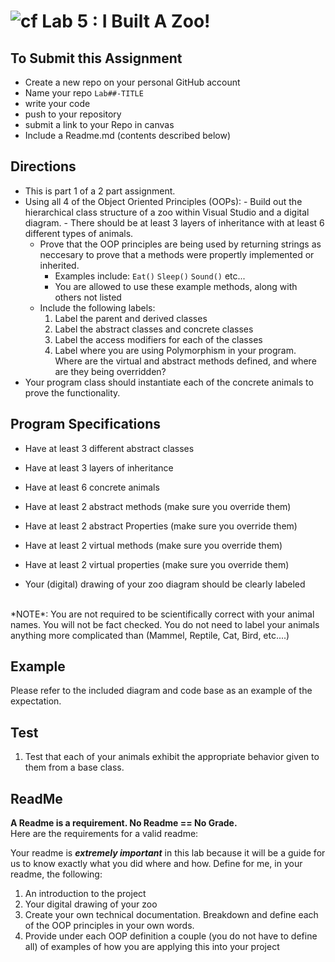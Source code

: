 ![cf](http://i.imgur.com/7v5ASc8.png) Lab 5 : I Built A Zoo!
=====================================

## To Submit this Assignment
- Create a new repo on your personal GitHub account
- Name your repo `Lab##-TITLE`
- write your code
- push to your repository
- submit a link to your Repo in canvas
- Include a Readme.md (contents described below)

## Directions
- This is part 1 of a 2 part assignment. 
- Using all 4 of the Object Oriented Principles (OOPs): 
		- Build out the hierarchical class structure of a zoo within Visual Studio and a digital diagram. 
		- There should be at least 3 layers of inheritance with at least 6 different types of animals. 
	- Prove that the OOP principles are being used by returning strings as neccesary to prove that a 
	methods were propertly implemented or inherited.
		- Examples include: `Eat()` `Sleep()` `Sound()` etc... 
		- You are allowed to use these example methods, along with others not listed
	- Include the following labels:
		1. Label the parent and derived classes
		2. Label the abstract classes and concrete classes
		3. Label the access modifiers for each of the classes
		4. Label where you are using Polymorphism in your program. Where are the virtual and abstract methods defined, and where are they being overridden?
- Your program class should instantiate each of the concrete animals to prove the functionality. 


## Program Specifications
- Have at least 3 different abstract classes
- Have at least 3 layers of inheritance
- Have at least 6 concrete animals
- Have at least 2 abstract methods (make sure you override them)
- Have at least 2 abstract Properties (make sure you override them)
- Have at least 2 virtual methods (make sure you override them)
- Have at least 2 virtual properties (make sure you override them)

- Your (digital) drawing of your zoo diagram should be clearly labeled
<br />
*NOTE*: You are not required to be scientifically correct with your animal names. You will not be fact checked.
You do not need to label your animals anything more complicated than (Mammel, Reptile, Cat, Bird, etc....)


## Example
Please refer to the included diagram and code base as an example of the expectation. 

## Test
1. Test that each of your animals exhibit the appropriate behavior given to them from a base class.


## ReadMe
**A Readme is a requirement. No Readme == No Grade.** <br />
Here are the requirements for a valid readme: <br />

Your readme is ***extremely important*** in this lab because it will be a guide for us to know 
exactly what you did where and how. Define for me, in your readme, the following:
1. An introduction to the project
1. Your digital drawing of your zoo
1. Create your own technical documentation. Breakdown and define each of the OOP principles in your own words.
1. Provide under each OOP definition a couple (you do not have to define all) of examples of how you 
are applying this into your project

